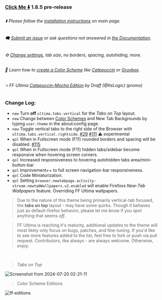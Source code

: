 ### [Click Me ⬇️](https://github.com/soulhotel/FF-ULTIMA/releases/download/1.8.1/ffultima1.8.5.pre-release.zip) 1.8.5 pre-release

###### ⬇️ Please follow the [installation instructions](https://github.com/soulhotel/FF-ULTIMA#installation) on main page.

###### 🗨️ [Submit an issue](https://github.com/soulhotel/FF-ULTIMA/issues/new/choose) or ask questions not answered in [the Documentation](https://github.com/soulhotel/FF-ULTIMA/tree/main/doc).

###### ⚙️ [Change settings](https://github.com/soulhotel/FF-ULTIMA/blob/main/doc/Modification.md), tab size, no borders, spacing, autohiding, more.

###### 🎨 Learn how to [create a Color Scheme](https://github.com/soulhotel/FF-ULTIMA/blob/next-release/doc/new-color-scheme.md) like [Catppuccin](https://github.com/soulhotel/FF-ULTIMA/blob/next-release/theme/color-schemes/catppuccin/readme.md) or [Gruvbox](https://github.com/soulhotel/FF-ULTIMA/blob/next-release/theme/color-schemes/gruvbox-light/readme.md).

###### ⭐ FF Ultima [Catppuccin-Mocha Edition](https://github.com/soulhotel/FF-ULTIMA/tree/main/theme/color-schemes/catppuccin-mocha/readme.md) by Draff (@ItsLogic) (promo)

### Change Log:
- `new` Turn **off** `ultima.tabs.vertical` for the *Tabs on Top* layout.
- `new` Change between [Color Schemes](https://github.com/soulhotel/FF-ULTIMA/tree/main/theme/color-schemes) and New Tab Backgrounds by typing `user.theme` in the about:config page.
- `new` Toggle vertical tabs to the right side of the Browser with `ultima.tabs.vertical.rightside`. [#29](https://github.com/soulhotel/FF-ULTIMA/issues/29) [#111](https://github.com/soulhotel/FF-ULTIMA/issues/111) ⚠️ experimental
- `qol` When in Fullscreen mode (F11) rounded borders and spacing will be disabled. [#115](https://github.com/soulhotel/FF-ULTIMA/issues/115)
- `qol` When in Fullscreen mode (F11) hidden tabs/sidebar become responsive when hovering screen corners.
- `qol` Increased responsiveness to hovering autohidden tabs area/mini-button-bar
- `qol` Improvement++ to full screen navigation-bar responsiveness.
- `qol` Code Miniaturization.
- `qol` Setting `browser.newtabpage.activity-stream.newtabWallpapers.v2.enabled` will enable Firefoxs *New-Tab Wallpapers* feature. Overriding FF Ultima wallpapers.

> Due to the nature of this theme being primarily vertical-tab focused, the **tabs on top** layout - may have some quirks. Though it behaves just as default-firefox behavior, please let me know if you spot anything that seems *off*.

> FF Ultima is reaching it's maturity, additional updates to the theme will most likely only focus on bugs, patches, and fine-tuning. If you'd like to see more features added to the list, feel free to fork or push via pull request. Contributors, like always - are always welcome. Otherwise, enjoy.

<br>

> *Tabs on Top*

![Screenshot from 2024-07-20 02-21-11](https://github.com/user-attachments/assets/d312964e-f4bc-4377-993b-f81495aebe2a)


> Color Scheme Editions

![ff-editions](https://github.com/user-attachments/assets/b7ca4a8c-1a8d-4f38-adae-be7a99b69e29)


